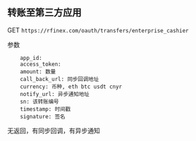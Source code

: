 ## 转账至第三方应用
GET
`
https://rfinex.com/oauth/transfers/enterprise_cashier
`

参数

```
	app_id:
	access_token:
	amount: 数量
	call_back_url: 同步回调地址
	currency: 币种, eth btc usdt cnyr
	notify_url: 异步通知地址
	sn: 该转账编号
	timestamp: 时间戳
	signature: 签名
```
无返回，有同步回调，有异步通知

